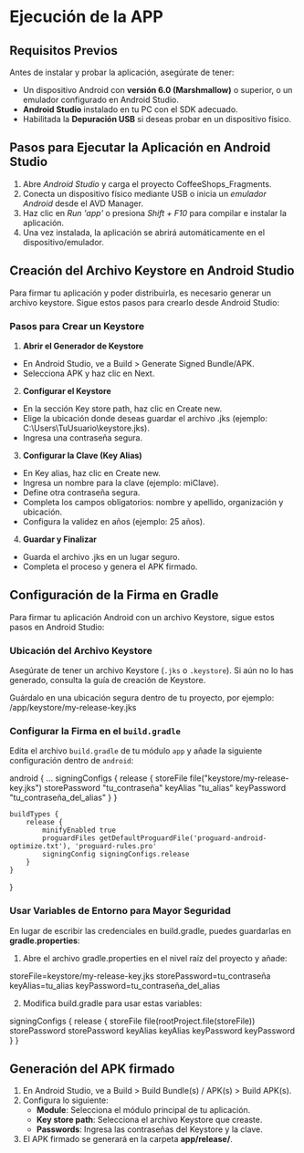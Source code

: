 # Ejecución de la APP

## Requisitos Previos

Antes de instalar y probar la aplicación, asegúrate de tener:

- Un dispositivo Android con **versión 6.0 (Marshmallow)** o superior, o un emulador configurado en Android Studio.
- **Android Studio** instalado en tu PC con el SDK adecuado.
- Habilitada la **Depuración USB** si deseas probar en un dispositivo físico.

## Pasos para Ejecutar la Aplicación en Android Studio

1. Abre *Android Studio* y carga el proyecto CoffeeShops_Fragments.
2. Conecta un dispositivo físico mediante USB o inicia un *emulador Android* desde el AVD Manager.
3. Haz clic en *Run 'app'* o presiona *Shift + F10* para compilar e instalar la aplicación.
4. Una vez instalada, la aplicación se abrirá automáticamente en el dispositivo/emulador.

## Creación del Archivo Keystore en Android Studio

Para firmar tu aplicación y poder distribuirla, es necesario generar un archivo keystore. Sigue estos pasos para crearlo desde Android Studio:

### Pasos para Crear un Keystore

1. **Abrir el Generador de Keystore**
- En Android Studio, ve a Build > Generate Signed Bundle/APK.
- Selecciona APK y haz clic en Next.

2. **Configurar el Keystore**
- En la sección Key store path, haz clic en Create new.
- Elige la ubicación donde deseas guardar el archivo .jks (ejemplo: C:\Users\TuUsuario\keystore.jks).
- Ingresa una contraseña segura.

3. **Configurar la Clave (Key Alias)**
- En Key alias, haz clic en Create new.
- Ingresa un nombre para la clave (ejemplo: miClave).
- Define otra contraseña segura.
- Completa los campos obligatorios: nombre y apellido, organización y ubicación.
- Configura la validez en años (ejemplo: 25 años).

4. **Guardar y Finalizar**
- Guarda el archivo .jks en un lugar seguro.
- Completa el proceso y genera el APK firmado.

## Configuración de la Firma en Gradle

Para firmar tu aplicación Android con un archivo Keystore, sigue estos pasos en Android Studio:

### Ubicación del Archivo Keystore

Asegúrate de tener un archivo Keystore (`.jks` o `.keystore`). Si aún no lo has generado, consulta la guía de creación de Keystore.

Guárdalo en una ubicación segura dentro de tu proyecto, por ejemplo: /app/keystore/my-release-key.jks

### Configurar la Firma en el `build.gradle`

Edita el archivo `build.gradle` de tu módulo `app` y añade la siguiente configuración dentro de `android`:

android {
    ...
    signingConfigs {
        release {
            storeFile file("keystore/my-release-key.jks")
            storePassword "tu_contraseña"
            keyAlias "tu_alias"
            keyPassword "tu_contraseña_del_alias"
        }
    }

    buildTypes {
        release {
            minifyEnabled true
            proguardFiles getDefaultProguardFile('proguard-android-optimize.txt'), 'proguard-rules.pro'
            signingConfig signingConfigs.release
        }
    }
}

### Usar Variables de Entorno para Mayor Seguridad

En lugar de escribir las credenciales en build.gradle, puedes guardarlas en **gradle.properties**:

1. Abre el archivo gradle.properties en el nivel raíz del proyecto y añade:

storeFile=keystore/my-release-key.jks
storePassword=tu_contraseña
keyAlias=tu_alias
keyPassword=tu_contraseña_del_alias

2. Modifica build.gradle para usar estas variables:

signingConfigs {
    release {
        storeFile file(rootProject.file(storeFile))
        storePassword storePassword
        keyAlias keyAlias
        keyPassword keyPassword
    }
}

## Generación del APK firmado

1. En Android Studio, ve a Build > Build Bundle(s) / APK(s) > Build APK(s).
2. Configura lo siguiente:
   - **Module**: Selecciona el módulo principal de tu aplicación.
   - **Key store path**: Selecciona el archivo Keystore que creaste.
   - **Passwords**: Ingresa las contraseñas del Keystore y la clave.
3. El APK firmado se generará en la carpeta **app/release/**.
